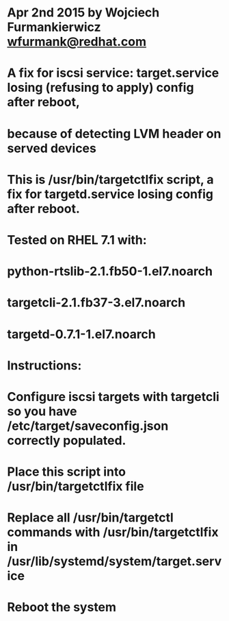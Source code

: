 # Apr 2nd 2015 by Wojciech Furmankierwicz wfurmank@redhat.com

# A fix for iscsi service: target.service losing (refusing to apply) config after reboot,
# because of detecting LVM header on served devices

# This is /usr/bin/targetctlfix script, a fix for targetd.service losing config after reboot.
# Tested on RHEL 7.1 with:
#   python-rtslib-2.1.fb50-1.el7.noarch
#   targetcli-2.1.fb37-3.el7.noarch
#   targetd-0.7.1-1.el7.noarch

# Instructions:
# Configure iscsi targets with targetcli so you have /etc/target/saveconfig.json correctly populated.
# Place this script into /usr/bin/targetctlfix file
# Replace all /usr/bin/targetctl commands with /usr/bin/targetctlfix in /usr/lib/systemd/system/target.service
# Reboot the system
